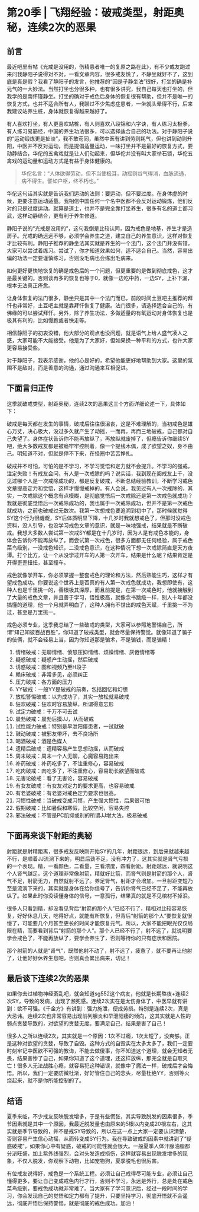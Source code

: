 # 第20季 | 飞翔经验：破戒类型，射距奥秘，连续2次的恶果
## 前言

最近吧里有帖《光戒是没用的，伤精患者唯一的复原之路在此》，有不少戒友跑过来问我静阳子说得对不对，一看文章内容，很多戒友慌了，不静坐就好不了，这到底是真是假？我看了静阳子的发言，他推荐的“因是子静坐法”很好，打坐的确是补元气的一大妙法。当然打坐也分很多种，也有很多讲究，我自己每天也打坐的，但我学的是南怀瑾静坐。打坐的确对于戒色后身体的恢复很有帮助，但并不是唯一的恢复方式，也并不适合所有人，我聊过不少焦虑症患者，一坐就头晕得不行，后来我建议站养生桩，身体就恢复得越来越好了。

有人喜欢打坐，有人更喜欢站桩，有人则喜欢八段锦和六字诀，有人练习太极拳，有人练习易筋经，中国的养生功法很多，可以选择适合自己的功法。对于静阳子说的“运动锻炼更是扯淡”，我不敢苟同，虽然中医有讲到劳则耗气，但也讲到动则升阳，中医并不反对运动，而是提倡适量运动，一味打坐并不是最好的恢复方式，要动静结合，华佗的五禽戏就是让人们动起来，但华佗并没有叫大家举石锁，华佗五禽戏的运动量和运动方式是有益于身体健康的。

> 华佗名言：“人体欲得劳动，但不当使极耳，动摇则谷气得消，血脉流通，病不得生。譬如户枢，终不朽也。”

华佗这句话其实就是告诉我们运动的法则：要运动，但不要过度。在身体虚的时候，更要注意运动适量。我相信中国任何一个名中医都不会反对运动锻炼，他们反对的只是过度运动。就算是道士，也并不是完全靠打坐养生，很多有名的道士都习武，这样动静结合，更有利于养生修道。

静阳子说的“光戒是没用的”，这句我倒是比较认同，因为戒色是地基，养生才是造房子。光戒的确远远不够，必须学会养生之道，建立自己的养生意识，这样对恢复才比较有利。静阳子推荐的静坐法其实就是养生的一个法门，这个法门并没有错，大家可以尝试着练习。尝试了，你才知道效果如何，适不适合自己。当然，容易出偏的功法一定要谨慎练习，否则没毛病也会练出毛病来。

如何更好更快地恢复的确是戒色后的一个问题，但更重要的是做到彻底戒色，这才是最关键的。否则谈再多的恢复也等于0，就像一边吃中药，一边SY，上补下漏，根本无法真正痊愈。

让身体恢复的法门很多，静坐只是其中一个法门而已，前段时间土豆吧主推荐的拜忏也非常好，土豆吧主就是靠拜忏恢复了健康。法门很多，请选择适合自己的，有佛缘的可以尝试拜忏。另外，除了养生功法，多做适量的有氧运动对身体恢复也是极其有利的，比如慢跑或者快走等。

相信静阳子的初衷没错，他大部分的观点也没问题，就是语气上给人盛气凌人之感，大家可能不大能接受。他是为了大家好，但如果换一种平和的方式，也许大家更容易接受些。

对于静阳子，我表示感谢，他的心是好的，希望他能更好地帮助到大家。这里的氛围不是敌对，而是善意的沟通，通过沟通来互相促进。

## 下面言归正传

这季就破戒类型，射距奥秘，连续2次的恶果这三个方面详细论述一下，具体如下：

破戒是每天都在发生的事情，破戒后往往很沮丧，这是不难理解的，当初戒色是雄心万丈，决心极大，没过多久就产生了动摇，一而再，再而三地破戒，自己都对自己失望了。身体症状告诉你不能再放纵了，再放纵就废掉了，但瘾告诉你继续SY吧，绝大多数戒友都是被瘾牢牢控制着，像一个提线木偶，成了欲望之奴，身不由己。明知道不对，但就是停不下来，在怪圈中苦苦挣扎。

破戒并不可怕，可怕的是不学习，不学习觉悟和定力就不会提升。不学习的强戒，注定失败！有戒友会问，有人是一次戒除的吗？说实话，我到现在阅戒友上千，没见过哪个人是一次戒除成功的，都是反复破戒，不断总结经验教训，不断学习戒色文章提高定力和觉悟，这样才慢慢戒掉的。有人会说，我见过有人一次戒除的，其实，一次戒除这个概念有点模糊，是彻底觉悟后一次戒除还是第一次戒色就成功？我就是彻底觉悟后一次戒除成功的，我也属于一次戒除成功，但并不是第一次戒色就成功，之前也破戒过无数次。我第一次想戒色要追溯到初中了，那时候就觉得SY这个行为很龌龊，SY后体质明显下降，十几岁时我就想戒色了，但那时没戒色资料，没人引导，也没学习戒色文章的意识，就是一味地强戒，结果就是不断破戒。我想大多数人尝试第一次戒SY都是在十几岁时，因为人是有戒色本能的，身体会告诉你不能再放纵了。而尝试第一次戒色，很多方面都无任何经验，属于戒色菜鸟级别，一没戒色知识，二没戒色意识，在这种情况下想一次戒除简直是天方夜谭。打个比方，让一个从没学过开车的人第一次开车，结果是什么呢？结果肯定是开得歪歪扭扭，甚至撞车。

戒色就像学开车，你必须掌握一整套戒色的理论和方法，然后熟能生巧，这样才有望戒色成功。你要说这个世界上是否真的有人第一次戒色就成功，我想即使有，这种人也是千里挑一的，善根极其深厚，而且前提是，在第一次戒色时，他就接触到了大量的戒色文章，并且善于学习，悟性极高，就像念书跳级一样，别人十年都没搞懂的道理，他一个月就弄明白了，这种人拥有不世出的戒色天赋，千里挑一不为过，甚至是万里挑一。

戒色必须专业，这季我总结了一些破戒的类型，大家可以参照地警惕自己，所谓“知己知彼百战百胜”，你知道了破戒类型，就会尽量保持警觉。就像知道了骗子的伎俩，就不会轻易上当，因为你知道那是骗术，不是骗钱，而是骗精！

1. 情绪破戒：无聊情绪、愤怒压抑情绪、烦躁情绪、厌倦情绪等
2. 疑惑破戒：疑惑产生动摇，然后破戒
3. 诱惑破戒：图和视频乃至H段子
4. 赖床破戒：非常多见，必须纠正
5. 压力破戒：各方面的压力
6. YY破戒：一般YY是破戒的前奏，包括回忆和幻想
7. 放松警惕破戒：以为成功了，其实一放松就易破戒
8. 狂欢破戒：狂欢时容易放纵，所谓得意忘形
9. 试定力破戒：千万不可去试
10. 晨勃破戒：晨勃后摸JJ，从而破戒
11. 试性能力破戒：特别是早泄阳痿患者，一试就破
12. 鼓动破戒：被邪友带坏，去不良场所
13. 喝酒破戒：酒是色媒人
14. 遗精后破戒：遗精容易产生思想动摇，从而破戒
15. 周末破戒：周末一个人无聊，心魔容易跑出来
16. 补药破戒：补药吃多了，不注重修心，容易破戒
17. 吃肉破戒：肉吃多了，不注重修心，容易助长欲望而破戒
18. 无害论破戒：看了无害论，容易破戒
19. 有女友破戒：有女友对定力的要求更高，也容易破戒
20. 有老婆破戒：有老婆对戒色定力要求也很高。
21. 习惯性破戒：当破戒变成习惯，产生强大惯性，后果很可怕
22. 假期破戒：比如暑假和寒假，比较空闲，容易失控
23. 邪法破戒：不管是PC肌抑或别的所谓JJ增大法，极易破戒

## 下面再来谈下射距的奥秘

射距就是射精距离，很多戒友反映刚开始SY的几年，射距很远，到后来就越来越不行，是顺着JJ流淌下来的，明显后劲不足，没有冲力了，这其实就是肾气亏损的一个表现。精，一看颜色，二看量，三看浓度，四看射距。射距越远，就说明这个人肾气越足。这个道理非常像射箭，精就好比箭，而肾气则是射箭的那个人，肾气不足，射箭无力，自然就射不远了。养足肾气，射距才会增加。一旦射距变短乃至是流淌下来的，其实就是身体在给你信号了，告诉你肾气已经不足了，不能再放纵了。如果此时你没读懂身体的信号，一意孤行，结果真的就是不见棺材不掉泪。

很多人只看到精，却没看见背后“射箭的那个人”已经不行了，精相对比较容易恢复，好好休息几天，吃得好点，就能有所恢复，但背后“射箭的那个人”要恢复就很慢了，可能要几个月甚至更长的时间才能恢复元气。所以，大家不能把眼光仅仅局限在精，而要看到背后“射箭的那个人”。那个人已经不行了，射不远了，就说明要学会戒色了，不能再放纵了，要学会养生了，否则等待你的只有症状和医院。

那个射箭的人就是“肾气”，既然他射不动了，射不远了，疲惫了，就不要再让他射了，让他好好休养生息吧，否则真会累出病来，切记！

## 最后谈下连续2次的恶果

如果你去过植物神经紊乱吧，就会知道sg552这个病友，他就是长期熬夜+连续2次SY，导致的发病，出现了濒死感。连续2次实在是太伤身体了，中医早就有讲到：欲不可强。《千金方》有讲到：强力施泄，便成劳损。特别是连续2次，真是大忌讳。连续2次也非常容易出现前列腺炎和早泄阳痿的倾向，这其实就是人性的弱点贪婪导致的，对欲望的贪婪无度。要满足自己，结果是害了自己！

很多人之所以连续2次，其实就是一个原因：1次不过瘾，1次太短了，没爽够。正是这种对欲望的贪婪，导致了自毁。这种方式的自毁实在太多太多了，我们一定要时刻牢记中医欲不可强的教诲，不能去做傻事，你不知道这个道理，就会无知者无畏，结果害惨了自己，如果你知道了这个道理，还这样放纵，那完全就是自取灭亡！很多人无法战胜心瘾，就容易犯这种错误，就像中了魔法一样，破戒后才会悔悟。所以，我们一定要防微杜渐，好好管住自己的念头，尽量杜绝YY，否则等火烧起来，就不是你所能控制的了。

## 结语

夏季来临，不少戒友反映脱发增多，于是有些慌张，其实导致脱发的因素很多，季节因素就是其中一个原因，我最近脱发量也由原来的5根以内变成20根左右，这其实就是季节导致的，并不是戒SY导致的，所以在这一点上大家一定要认识清楚，否则容易产生信心动摇，从而转变成SY行为。我在导致破戒的因素中就讲到了“疑惑破戒”，如果你心中有疑惑，破戒的可能性就会很大。一般夏季人体汗腺油脂都分泌旺盛，加上紫外线强烈，会对头发造成损伤，这样就容易出现脱发增多的现象，不仅人脱发，你观察下动物，比如宠物狗，夏季脱毛也很厉害。

有位戒友说得好，戒色是一个系统工程。必须让自己戒得尽可能专业，必须让自己懂得更多，要让自己变成戒色内行才行，否则不学习，永远是外行，总是处在戒色菜鸟级别，要戒色成功就非常难了。当大家有了学习意识后，经过一段时间的学习，你会发现自己的觉悟和定力都有了提升，只要坚持学习，彻底开悟就不会遥远，彻底开悟后保持警惕，就是彻底的戒色成功。加油！
